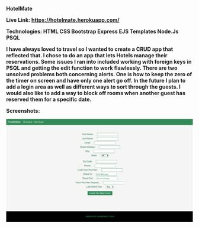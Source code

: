 <b>HotelMate<b>

Live Link: https://hotelmate.herokuapp.com/

Technologies:
HTML
CSS
Bootstrap
Express
EJS Templates
Node.Js
PSQL


I have always loved to travel so I wanted to create a CRUD app that reflected that. I chose to do an app that lets Hotels manage their reservations. Some issues I ran into included working with foreign keys in PSQL and getting the edit function to work flawlessly. There are two unsolved problems both concerning alerts. One is how to keep the zero of the timer on screen and have only one alert go off. In the future I plan to add a login area as well as different ways to sort through the guests. I would also like to add a way to block off rooms when another guest has reserved them for a specific date.

Screenshots: 

<img src = 'Screenshot/Screen Shot 2018-06-05 at 1.51.27 PM.png'>

